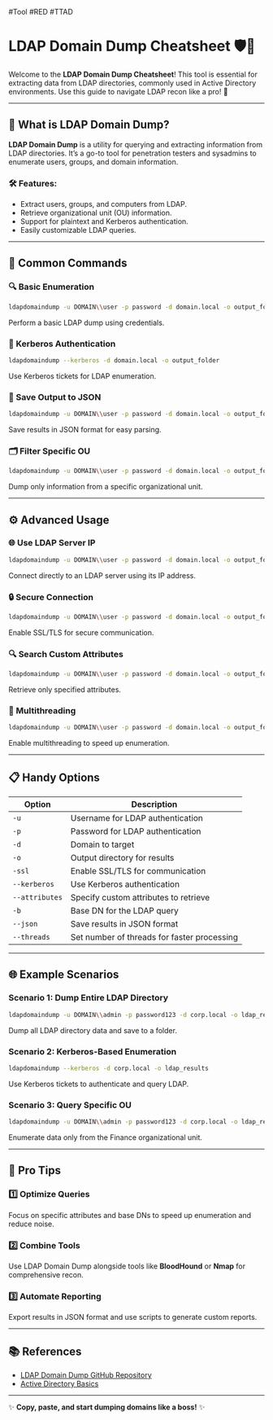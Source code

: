 #Tool #RED #TTAD
# LDAP Domain Dump Cheatsheet 🛡️📜

Welcome to the **LDAP Domain Dump Cheatsheet**! This tool is essential for extracting data from LDAP directories, commonly used in Active Directory environments. Use this guide to navigate LDAP recon like a pro! 🚀

---

## 🌟 What is LDAP Domain Dump?
**LDAP Domain Dump** is a utility for querying and extracting information from LDAP directories. It’s a go-to tool for penetration testers and sysadmins to enumerate users, groups, and domain information.

### 🛠 Features:
- Extract users, groups, and computers from LDAP.
- Retrieve organizational unit (OU) information.
- Support for plaintext and Kerberos authentication.
- Easily customizable LDAP queries.

---

## 🧰 Common Commands

### 🔍 Basic Enumeration
```bash
ldapdomaindump -u DOMAIN\\user -p password -d domain.local -o output_folder
```
Perform a basic LDAP dump using credentials.

### 🔑 Kerberos Authentication
```bash
ldapdomaindump --kerberos -d domain.local -o output_folder
```
Use Kerberos tickets for LDAP enumeration.

### 📜 Save Output to JSON
```bash
ldapdomaindump -u DOMAIN\\user -p password -d domain.local -o output_folder --json
```
Save results in JSON format for easy parsing.

### 🗂 Filter Specific OU
```bash
ldapdomaindump -u DOMAIN\\user -p password -d domain.local -o output_folder -b "OU=SpecificOU,DC=domain,DC=local"
```
Dump only information from a specific organizational unit.

---

## ⚙️ Advanced Usage

### 🌐 Use LDAP Server IP
```bash
ldapdomaindump -u DOMAIN\\user -p password -d domain.local -o output_folder -s 192.168.1.100
```
Connect directly to an LDAP server using its IP address.

### 🔒 Secure Connection
```bash
ldapdomaindump -u DOMAIN\\user -p password -d domain.local -o output_folder -ssl
```
Enable SSL/TLS for secure communication.

### 🔍 Search Custom Attributes
```bash
ldapdomaindump -u DOMAIN\\user -p password -d domain.local -o output_folder --attributes cn,mail,sAMAccountName
```
Retrieve only specified attributes.

### 🧵 Multithreading
```bash
ldapdomaindump -u DOMAIN\\user -p password -d domain.local -o output_folder --threads 10
```
Enable multithreading to speed up enumeration.

---

## 📋 Handy Options

| Option            | Description                                   |
|-------------------|-----------------------------------------------|
| `-u`              | Username for LDAP authentication             |
| `-p`              | Password for LDAP authentication             |
| `-d`              | Domain to target                             |
| `-o`              | Output directory for results                 |
| `-ssl`            | Enable SSL/TLS for communication             |
| `--kerberos`      | Use Kerberos authentication                  |
| `--attributes`    | Specify custom attributes to retrieve         |
| `-b`              | Base DN for the LDAP query                   |
| `--json`          | Save results in JSON format                  |
| `--threads`       | Set number of threads for faster processing  |

---

## 🌐 Example Scenarios

### Scenario 1: Dump Entire LDAP Directory
```bash
ldapdomaindump -u DOMAIN\\admin -p password123 -d corp.local -o ldap_results
```
Dump all LDAP directory data and save to a folder.

### Scenario 2: Kerberos-Based Enumeration
```bash
ldapdomaindump --kerberos -d corp.local -o ldap_results
```
Use Kerberos tickets to authenticate and query LDAP.

### Scenario 3: Query Specific OU
```bash
ldapdomaindump -u DOMAIN\\admin -p password123 -d corp.local -o ldap_results -b "OU=Finance,DC=corp,DC=local"
```
Enumerate data only from the Finance organizational unit.

---

## 🚀 Pro Tips

### 1️⃣ Optimize Queries
Focus on specific attributes and base DNs to speed up enumeration and reduce noise.

### 2️⃣ Combine Tools
Use LDAP Domain Dump alongside tools like **BloodHound** or **Nmap** for comprehensive recon.

### 3️⃣ Automate Reporting
Export results in JSON format and use scripts to generate custom reports.

---

## 📚 References
- [LDAP Domain Dump GitHub Repository](https://github.com/dirkjanm/ldapdomaindump)
- [Active Directory Basics](https://docs.microsoft.com/en-us/windows-server/identity/)

---

✨ **Copy, paste, and start dumping domains like a boss!** ✨
